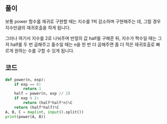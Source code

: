 ## 풀이  

보통 power 함수를 재귀로 구현할 때는 지수를 1씩 감소하며 구현해주는 데, 그럴 경우 지수만큼의 재귀호출을 하게 됩니다.  

그러나 여기서 지수를 2로 나눠주며 반절의 값 half를 구해준 뒤, 지수가 짝수일 때는 그저 half를 두 번 곱해주고 홀수일 때는 n을 한 번 더 곱해주면 좀 더 적은 재귀호출로 빠르게 원하는 수를 구할 수 있게 됩니다. 

## 코드  
```python
def power(n, exp):
    if exp == 0:
        return 1
    half = power(n, exp // 2)
    if exp % 2:
        return (half*half*n)%C
    return (half*half)%C
A, B, C = map(int, input().split())
print(power(A, B))
```